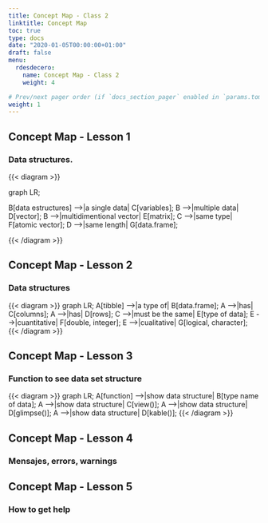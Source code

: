 ```yaml
---
title: Concept Map - Class 2
linktitle: Concept Map
toc: true
type: docs
date: "2020-01-05T00:00:00+01:00"
draft: false
menu:
  rdesdecero:
    name: Concept Map - Class 2
    weight: 4

# Prev/next pager order (if `docs_section_pager` enabled in `params.toml`)
weight: 1
---
```



## Concept Map - Lesson 1
### Data structures. 


{{< diagram >}}

graph LR;

B[data estructures] -->|a single data| C[variables]; 
B -->|multiple data| D[vector]; 
B -->|multidimentional vector| E[matrix];
C -->|same type| F[atomic vector];
D -->|same length| G[data.frame];

{{< /diagram >}}

## Concept Map - Lesson 2
### Data structures

{{< diagram >}}
graph LR;
A[tibble] -->|a type of| B[data.frame];
A -->|has| C[columns];
A -->|has| D[rows];
C -->|must be the same| E[type of data];
E -->|cuantitative| F[double, integer];
E -->|cualitative| G[logical, character];
{{< /diagram >}}

## Concept Map - Lesson 3
### Function to see data set structure

{{< diagram >}}
graph LR;
A[function] -->|show data structure| B[type name of data];
A -->|show data structure| C[view()];
A -->|show data structure| D[glimpse()];
A -->|show data structure| D[kable()];
{{< /diagram >}}


## Concept Map - Lesson 4
### Mensajes, errors, warnings



## Concept Map - Lesson 5
### How to get help

